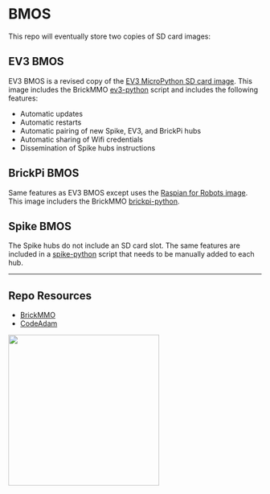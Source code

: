 # BMOS

This repo will eventually store two copies of SD card images:

## EV3 BMOS

EV3 BMOS is a revised copy of the [EV3 MicroPython SD card image](https://education.lego.com/en-us/product-resources/mindstorms-ev3/teacher-resources/python-for-ev3/). This image includes the BrickMMO [ev3-python](https://github.com/BrickMMO/ev3-python) script and includes the following features:

- Automatic updates
- Automatic restarts
- Automatic pairing of new Spike, EV3, and BrickPi hubs
- Automatic sharing of Wifi credentials
- Dissemination of Spike hubs instructions

## BrickPi BMOS

Same features as EV3 BMOS except uses the [Raspian for Robots image](https://www.dexterindustries.com/howto/install-raspbian-for-robots-image-on-an-sd-card/). This image includers the BrickMMO [brickpi-python](https://github.com/BrickMMO/brickpi-python).

## Spike BMOS

The Spike hubs do not include an SD card slot. The same features are included in a [spike-python](https://github.com/BrickMMO/spike-python) script that needs to be manually added to each hub.

---

## Repo Resources

- [BrickMMO](https://brickmmo.com)
- [CodeAdam](https://codeadam.ca)

<a href="https://brickmmo.com">
<img src="https://brickmmo.com/images/brickmmo-logo-horizontal.jpg" width="300">
</a>
